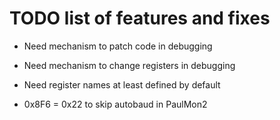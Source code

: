 # TODO list of features and fixes

* Need mechanism to patch code in debugging

* Need mechanism to change registers in debugging

* Need register names at least defined by default

* 0x8F6 = 0x22 to skip autobaud in PaulMon2
